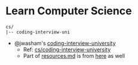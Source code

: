# Learn Computer Science
```
cs/
|-- coding-interview-uni
```
- @jwasham's [coding-interview-university](https://github.com/jwasham/coding-interview-university#how-to-use-it)
    + Ref: [cs/coding-interview-university](https://github.com/Meeshbhoombah/lab/tree/master/cs/coding-interview-uni)
    + Part of [resources.md](https://github.com/Meeshbhoombah/lab/blob/master/resources.md) is from [here](https://github.com/jwasham/coding-interview-university/blob/master/programming-language-resources.md#) as well

